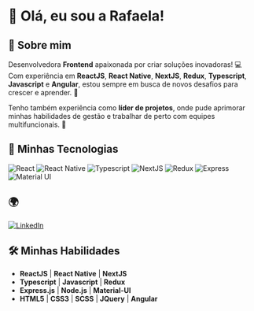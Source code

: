 # 👋 Olá, eu sou a Rafaela!

## 🎯 Sobre mim

Desenvolvedora **Frontend** apaixonada por criar soluções inovadoras! 💻  
Com experiência em **ReactJS**, **React Native**, **NextJS**, **Redux**, **Typescript**, **Javascript** e **Angular**, estou sempre em busca de novos desafios para crescer e aprender. 🚀

Tenho também experiência como **líder de projetos**, onde pude aprimorar minhas habilidades de gestão e trabalhar de perto com equipes multifuncionais. 🌟

## 🔧 Minhas Tecnologias

![React](https://img.shields.io/badge/React-%2320232a?style=for-the-badge&logo=react&logoColor=%2361DAFB)
![React Native](https://img.shields.io/badge/React_Native-%2320232a?style=for-the-badge&logo=react&logoColor=%2361DAFB)
![Typescript](https://img.shields.io/badge/Typescript-%2320232a?style=for-the-badge&logo=typescript&logoColor=%2361DAFB)
![NextJS](https://img.shields.io/badge/NextJS-%2320232a?style=for-the-badge&logo=next.js&logoColor=%2361DAFB)
![Redux](https://img.shields.io/badge/Redux-%2320232a?style=for-the-badge&logo=redux&logoColor=%2361DAFB)
![Express](https://img.shields.io/badge/Express-%2320232a?style=for-the-badge&logo=express&logoColor=%2361DAFB)
![Material UI](https://img.shields.io/badge/Material_UI-%2320232a?style=for-the-badge&logo=material-ui&logoColor=%2361DAFB)


## 🌍

[![LinkedIn](https://img.shields.io/badge/LinkedIn-Rafaela%20Moreira-0077B5?style=for-the-badge&logo=linkedin&logoColor=white)](https://www.linkedin.com/in/rafaelahmoreira)  

## 🛠️ Minhas Habilidades

- **ReactJS** | **React Native** | **NextJS**  
- **Typescript** | **Javascript** | **Redux**  
- **Express.js** | **Node.js** | **Material-UI**  
- **HTML5** | **CSS3** | **SCSS** | **JQuery** | **Angular**



<!--
**CMRafaela/CMRafaela** is a ✨ _special_ ✨ repository because its `README.md` (this file) appears on your GitHub profile.

Here are some ideas to get you started:

- 🔭 I’m currently working on ...
- 🌱 I’m currently learning ...
- 👯 I’m looking to collaborate on ...
- 🤔 I’m looking for help with ...
- 💬 Ask me about ...
- 📫 How to reach me: ...
- 😄 Pronouns: ...
- ⚡ Fun fact: ...
-->
